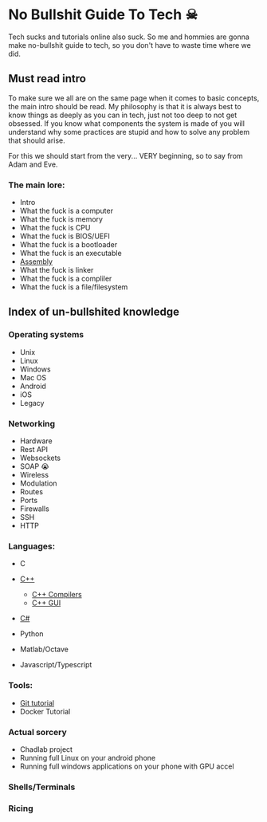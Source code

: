 # No Bullshit Guide To Tech ☠

Tech sucks and tutorials online also suck. So me and hommies are gonna make no-bullshit guide to tech, so you don't have to waste time where we did.



## Must read intro

To make sure we all are on the same page when it comes to basic concepts, the main intro should be read. My philosophy is that it is always best to know things as deeply as you can in tech, just not too deep to not get obsessed. If you know what components the system is made of you will understand why some practices are stupid and how to solve any problem that should arise.

For this we should start from the very... VERY beginning, so to say from Adam and Eve.

### The main lore:

* Intro
* What the fuck is a computer
* What the fuck is memory
* What the fuck is CPU
* What the fuck is BIOS/UEFI
* What the fuck is a bootloader
* What the fuck is an executable
* [Assembly](https://github.com/raynoxu1337/no-bullshit-guide-to-tech/blob/main/Assembly/MAIN.md)
* What the fuck is linker
* What the fuck is a compliler
* What the fuck is a file/filesystem

## Index of un-bullshited knowledge

### Operating systems

* Unix
* Linux
* Windows
* Mac OS
* Android
* iOS
* Legacy

### Networking

* Hardware
* Rest API
* Websockets
* SOAP 😭
* Wireless
* Modulation
* Routes
* Ports
* Firewalls
* SSH
* HTTP

### Languages:

* C
* [C++](https://github.com/raynoxu1337/no-bullshit-guide-to-tech/blob/main/Cpp/MAIN.md)

  * [C++ Compilers](https://github.com/raynoxu1337/no-bullshit-guide-to-tech/blob/main/Cpp/compilers.md)
  * [C++ GUI](https://github.com/raynoxu1337/no-bullshit-guide-to-tech/blob/main/Cpp/guis.md)
* [C#](https://github.com/raynoxu1337/no-bullshit-guide-to-tech/blob/main/CSharp/MAIN.md)
* Python
* Matlab/Octave
* Javascript/Typescript

### Tools:

* [Git tutorial](https://github.com/raynoxu1337/no-bullshit-guide-to-tech/blob/main/GIT/MAIN.md)
* Docker Tutorial

### Actual sorcery

* Chadlab project
* Running full Linux on your android phone
* Running full windows applications on your phone with GPU accel

### Shells/Terminals

### Ricing
